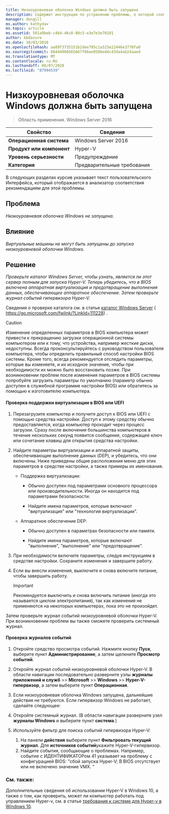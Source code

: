 ```yaml
---
title: Низкоуровневая оболочка Windows должна быть запущена
description: Содержит инструкции по устранению проблемы, о которой сообщило это правило анализатор соответствия рекомендациям.
manager: dongill
ms.author: kathydav
ms.topic: article
ms.assetid: 501a9beb-c464-46c0-88c5-e3e7e3e70101
author: kbdazure
ms.date: 10/03/2016
ms.openlocfilehash: aa89f3735151b2dee795c1a325e22446e3770fa0
ms.sourcegitcommit: 68444968565667f86ee0586ed4c43da4ab24aaed
ms.translationtype: MT
ms.contentlocale: ru-RU
ms.lasthandoff: 08/07/2020
ms.locfileid: "87994539"
---
```

# <a name="windows-hypervisor-must-be-running"></a>Низкоуровневая оболочка Windows должна быть запущена

>Область применения. Windows Server 2016

|Свойство|Сведения|
|-|-|
|**Операционная система**|Windows Server 2016|
|**Продукт или компонент**|Hyper-V|
|**Уровень серьезности**|Предупреждение|
|**Категория**|Предварительные требования|

В следующих разделах курсив указывает текст пользовательского Интерфейса, который отображается в анализатор соответствия рекомендациям для этой проблемы.

## <a name="issue"></a>Проблема

*Низкоуровневая оболочка Windows не запущена.*

## <a name="impact"></a>Влияние

*Виртуальные машины не могут быть запущены до запуска низкоуровневой оболочки Windows.*

## <a name="resolution"></a>Решение

*Проверьте каталог Windows Server, чтобы узнать, является ли этот сервер полным для запуска Hyper-V. Теперь убедитесь, что в BIOS включена аппаратная виртуализация и предотвращение выполнения данных, обеспечивающее аппаратное обеспечение. Затем проверьте журнал событий гипервизора Hyper-V.*

Сведения о проверке каталога см. в статье [каталог Windows Server](https://go.microsoft.com/fwlink/?LinkId=111228) ( https://go.microsoft.com/fwlink/?LinkId=111228) .

> [!CAUTION]
> Изменение определенных параметров в BIOS компьютера может привести к прекращению загрузки операционной системы компьютером или к тому, что устройства, например жесткие диски, недоступны. Всегда проконсультируйтесь с руководством пользователя компьютера, чтобы определить правильный способ настройки BIOS системы. Кроме того, всегда рекомендуется отследить параметры, которые вы изменяете, и их исходное значение, чтобы при необходимости их можно было восстановить позже. При возникновении проблем после изменения параметров в BIOS системы попробуйте загрузить параметры по умолчанию (параметр обычно доступен в служебной программе настройки BIOS) или обратитесь за помощью к изготовителю компьютера.

#### <a name="to-verify-virtualization-support-in-the-bios-or-uefi"></a>Проверка поддержки виртуализации в BIOS или UEFI

1.  Перезагрузите компьютер и получите доступ к BIOS или UEFI с помощью средства настройки. Доступ к этому средству обычно предоставляется, когда компьютер проходит через процесс загрузки. Сразу после включения большинства компьютеров в течение нескольких секунд появится сообщение, содержащее ключ или сочетание клавиш для открытия средства настройки.

2.  Найдите параметры виртуализации и аппаратной защиты, обеспечивающие выполнение данных (DEP), и убедитесь, что они включены. Ниже приведены общие расположения меню для этих параметров в средстве настройки, а также примеры их именования.

    -   Поддержка виртуализации:

        -   Обычно доступен под параметрами основного процессора или производительности. Иногда он находится под параметрами безопасности.

        -   Найдите имена параметров, которые включают "виртуализация" или "технология виртуализации".

    -   Аппаратное обеспечение DEP:

        -   Обычно доступен в параметрах безопасности или памяти.

        -   Найдите имена параметров, которые включают "выполнение", "выполнение" или "предотвращение".

3.  При необходимости включите параметры, следуя инструкциям в средстве настройки. Сохраните изменения и завершите работу.

4.  Если вы внесли изменения, выключите и снова включите питание, чтобы завершить работу.

    > [!IMPORTANT]
    > Рекомендуется выключить и снова включить питание (иногда это называется циклом электропитания), так как изменения не применяются на некоторых компьютерах, пока это не произойдет.

Затем проверьте журнал событий низкоуровневой оболочки Hyper-V. При возникновении проблем вы также сможете проверить системный журнал.

#### <a name="to-check-the-event-logs"></a>Проверка журналов событий

1.  Откройте средство просмотра событий. Нажмите кнопку **Пуск**, выберите пункт **Администрирование**, а затем щелкните **Просмотр событий**.

2.  Откройте журнал событий низкоуровневой оболочки Hyper-V. В области навигации последовательно разверните узлы **журналы приложений и служб**  >>  **Microsoft**  >>  **Windows**  >>  **Hyper-V-гипервизор**, а затем выберите пункт **Операционная**.

3.  Если низкоуровневая оболочка Windows запущена, дальнейшие действия не требуются. Если гипервизор Windows не работает, сделайте следующее:

4.  Откройте системный журнал. (В области навигации разверните узел **журналы Windows** и выберите пункт **система**.)

5.  Используйте фильтр для поиска событий гипервизора Hyper-V:
    1. На панели **действия** выберите пункт **Фильтровать текущий журнал**. Для **источников событий**укажите Hyper-V-гипервизор.
    2. Найдите события, сообщающие о проблемах. Например, событие с ИДЕНТИФИКАТОРом 41 указывает на проблему с конфигурацией BIOS: "сбой запуска Hyper-V; В BIOS отсутствует или не включено значение VMX. "

### <a name="see-also"></a>См. также:
Дополнительные сведения об использовании Hyper-V в Windows 10, а также о том, как проверить, может ли компьютер работать под управлением Hyper-v, см. в статье [требования к системе для Hyper-v в Windows 10](/virtualization/hyper-v-on-windows/reference/hyper-v-requirements).